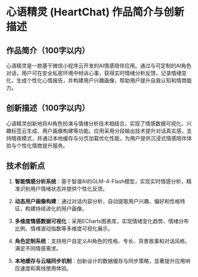 # 心语精灵 (HeartChat) 作品简介与创新描述

## 作品简介（100字以内）

心语精灵是一款基于微信小程序云开发的AI情感陪伴应用。通过与可定制的AI角色对话，用户可在安全私密环境中倾诉心事，获得实时情绪分析反馈，记录情绪变化，生成个性化心情报告，并构建用户兴趣画像，帮助用户提升自我认知和情商能力。

## 创新描述（100字以内）

心语精灵创新地将AI角色扮演与情绪分析技术相结合，实现了情感数据可视化、兴趣标签云生成、用户画像构建等功能。应用采用分段输出技术提升对话真实感，支持暗夜模式，并通过本地缓存与分页加载优化性能，为用户提供沉浸式情感陪伴体验与个性化情商提升服务。

## 技术创新点

1. **智能情感分析系统**：基于智谱AI的GLM-4-Flash模型，实现实时情感分析，精准识别用户情绪状态并提供个性化反馈。

2. **动态用户画像构建**：通过对话内容分析，自动提取用户兴趣、偏好和性格特征，构建持续进化的用户画像。

3. **多维度情感数据可视化**：采用ECharts图表库，实现情绪变化趋势、情绪分布比例、情绪波动指数等多维度可视化展示。

4. **角色定制系统**：支持用户自定义AI角色的性格、专长、背景故事和对话风格，满足不同情感需求。

5. **本地缓存与云端同步机制**：创新设计的数据缓存与同步策略，显著提升应用响应速度和离线使用体验。

